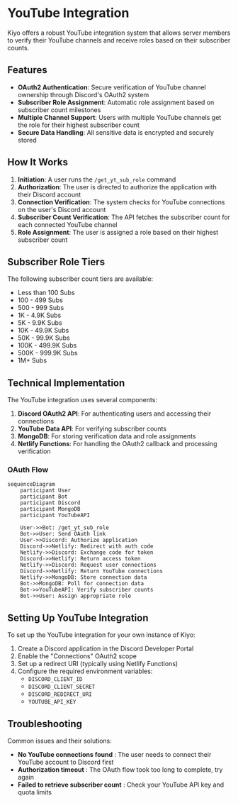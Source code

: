 # YouTube Integration

Kiyo offers a robust YouTube integration system that allows server members to verify their YouTube channels and receive roles based on their subscriber counts.

## Features

- **OAuth2 Authentication**: Secure verification of YouTube channel ownership through Discord's OAuth2 system
- **Subscriber Role Assignment**: Automatic role assignment based on subscriber count milestones
- **Multiple Channel Support**: Users with multiple YouTube channels get the role for their highest subscriber count
- **Secure Data Handling**: All sensitive data is encrypted and securely stored

## How It Works

1. **Initiation**: A user runs the `/get_yt_sub_role` command
2. **Authorization**: The user is directed to authorize the application with their Discord account
3. **Connection Verification**: The system checks for YouTube connections on the user's Discord account
4. **Subscriber Count Verification**: The API fetches the subscriber count for each connected YouTube channel
5. **Role Assignment**: The user is assigned a role based on their highest subscriber count

## Subscriber Role Tiers

The following subscriber count tiers are available:

- Less than 100 Subs
- 100 - 499 Subs
- 500 - 999 Subs
- 1K - 4.9K Subs
- 5K - 9.9K Subs
- 10K - 49.9K Subs
- 50K - 99.9K Subs
- 100K - 499.9K Subs
- 500K - 999.9K Subs
- 1M+ Subs

## Technical Implementation

The YouTube integration uses several components:

1. **Discord OAuth2 API**: For authenticating users and accessing their connections
2. **YouTube Data API**: For verifying subscriber counts
3. **MongoDB**: For storing verification data and role assignments
4. **Netlify Functions**: For handling the OAuth2 callback and processing verification

### OAuth Flow

```mermaid
sequenceDiagram
    participant User
    participant Bot
    participant Discord
    participant MongoDB
    participant YouTubeAPI

    User->>Bot: /get_yt_sub_role
    Bot->>User: Send OAuth link
    User->>Discord: Authorize application
    Discord->>Netlify: Redirect with auth code
    Netlify->>Discord: Exchange code for token
    Discord->>Netlify: Return access token
    Netlify->>Discord: Request user connections
    Discord->>Netlify: Return YouTube connections
    Netlify->>MongoDB: Store connection data
    Bot->>MongoDB: Poll for connection data
    Bot->>YouTubeAPI: Verify subscriber counts
    Bot->>User: Assign appropriate role
```

## Setting Up YouTube Integration

To set up the YouTube integration for your own instance of Kiyo:

1. Create a Discord application in the Discord Developer Portal
2. Enable the "Connections" OAuth2 scope
3. Set up a redirect URI (typically using Netlify Functions)
4. Configure the required environment variables:
    - `DISCORD_CLIENT_ID`
    - `DISCORD_CLIENT_SECRET`
    - `DISCORD_REDIRECT_URI`
    - `YOUTUBE_API_KEY`

## Troubleshooting

Common issues and their solutions:

- **No YouTube connections found** : The user needs to connect their YouTube account to Discord first
- **Authorization timeout** : The OAuth flow took too long to complete, try again
- **Failed to retrieve subscriber count** : Check your YouTube API key and quota limits

